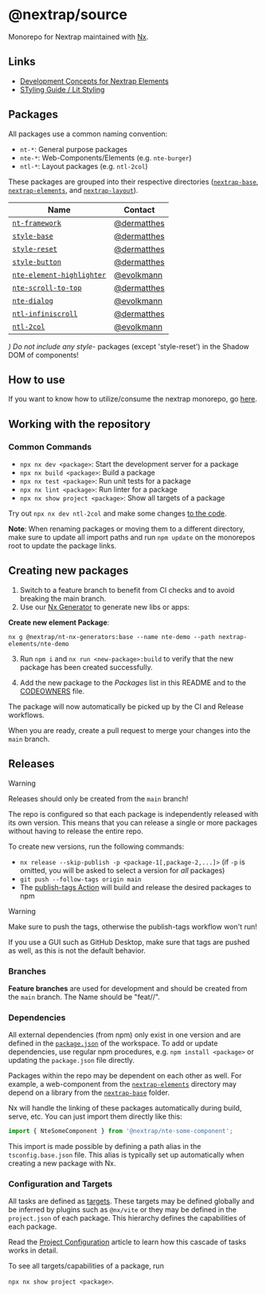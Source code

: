 # @nextrap/source

Monorepo for Nextrap maintained with [Nx](https://nx.dev/).

## Links

- [Development Concepts for Nextrap Elements](docs/nextrap-elements-concept.md)
- [STyling Guide / Lit Styling](README_STYLING.md)

## Packages

All packages use a common naming convention:

- `nt-*`: General purpose packages
- `nte-*`: Web-Components/Elements (e.g. `nte-burger`)
- `ntl-*`: Layout packages (e.g. `ntl-2col`)

These packages are grouped into their respective directories ([`nextrap-base`](./nextrap-base), [`nextrap-elements`](./nextrap-elements), and [`nextrap-layout`](./nextrap-layout)).

<!-- Please also maintain the CODEOWNERS file when adjusting the table below -->

| Name                                                                  | Contact                                      |
| --------------------------------------------------------------------- | -------------------------------------------- |
| [`nt-framework`](nextrap-base/nt-framework)                           | [@dermatthes](https://github.com/dermatthes) |
| [`style-base`](nextrap-base/style-base)                               | [@dermatthes](https://github.com/dermatthes) |
| [`style-reset`](nextrap-base/style-reset)                             | [@dermatthes](https://github.com/dermatthes) |
| [`style-button`](nextrap-base/style-button)                           | [@dermatthes](https://github.com/dermatthes) |
| [`nte-element-highlighter`](nextrap-elements/nte-element-highlighter) | [@evolkmann](https://github.com/evolkmann)   |
| [`nte-scroll-to-top`](nextrap-elements/nte-scroll-to-top)             | [@dermatthes](https://github.com/dermatthes) |
| [`nte-dialog`](nextrap-elements/nte-dialog)                           | [@evolkmann](https://github.com/evolkmann)   |
| [`ntl-infiniscroll`](nextrap-layout/ntl-infiniscroll)                 | [@dermatthes](https://github.com/dermatthes) |
| [`ntl-2col`](nextrap-layout/ntl-2col)                                 | [@evolkmann](https://github.com/evolkmann)   |

_) Do not include any style-_ packages (except 'style-reset') in the Shadow DOM of components!

## How to use

If you want to know how to utilize/consume the nextrap monorepo, go [here](/docs/how-to-use.md).

## Working with the repository

### Common Commands

- `npx nx dev <package>`: Start the development server for a package
- `npx nx build <package>`: Build a package
- `npx nx test <package>`: Run unit tests for a package
- `npx nx lint <package>`: Run linter for a package
- `npx nx show project <package>`: Show all targets of a package

Try out `npx nx dev ntl-2col` and make some changes [to the code](nextrap-elements/nte-element-highlighter/src).

**Note**: When renaming packages or moving them to a different directory, make sure to update all import paths
and run `npm update` on the monorepos root to update the package links.

## Creating new packages

1. Switch to a feature branch to benefit from CI checks and to avoid breaking the main branch.
2. Use our [Nx Generator](./nextrap-base/nt-nx-generators) to generate new libs or apps:

**Create new element Package**:

`nx g @nextrap/nt-nx-generators:base --name nte-demo --path nextrap-elements/nte-demo`

3. Run `npm i` and `nx run <new-package>:build` to verify that the new package has been created successfully.

4. Add the new package to the _Packages_ list in this README and to the [CODEOWNERS](./CODEOWNERS) file.

The package will now automatically be picked up by the CI and Release workflows.

When you are ready, create a pull request to merge your changes into the `main` branch.

## Releases

> [!WARNING]
> Releases should only be created from the `main` branch!

The repo is configured so that each package is independently released with its own version.
This means that you can release a single or more packages without having to release the entire repo.

To create new versions, run the following commands:

- `nx release --skip-publish -p <package-1[,package-2,...]>` (if `-p` is omitted, you will be asked to select a version for _all_ packages)
- `git push --follow-tags origin main`
- The [publish-tags Action](./.github/workflows/publish-tags.yml) will build and release the desired packages to npm

> [!WARNING]
> Make sure to push the tags, otherwise the publish-tags workflow won't run!
>
> If you use a GUI such as GitHub Desktop, make sure that tags are pushed as well,
> as this is not the default behavior.

### Branches

**Feature branches** are used for development and should be created from the `main` branch. The Name should be "feat/<yourName>/<featureName>".

### Dependencies

All external dependencies (from npm) only exist in one version and are defined in the
[`package.json`](./package.json) of the workspace. To add or update dependencies, use regular
npm procedures, e.g. `npm install <package>` or updating the `package.json` file directly.

Packages within the repo may be dependent on each other as well. For example, a web-component from the
[`nextrap-elements`](./nextrap-elements) directory may depend on a library from the [`nextrap-base`](./nextrap-base) folder.

Nx will handle the linking of these packages automatically during build, serve, etc.
You can just import them directly like this:

```javascript
import { NteSomeComponent } from '@nextrap/nte-some-component';
```

This import is made possible by defining a path alias in the `tsconfig.base.json` file.
This alias is typically set up automatically when creating a new package with Nx.

### Configuration and Targets

All tasks are defined as [targets](https://nx.dev/reference/project-configuration#project-configuration).
These targets may be defined globally and be inferred by plugins such as `@nx/vite`
or they may be defined in the `project.json` of each package. This hierarchy
defines the capabilities of each package.

Read the [Project Configuration](https://nx.dev/reference/project-configuration#project-configuration)
article to learn how this cascade of tasks works in detail.

To see all targets/capabilities of a package, run

`npx nx show project <package>`.
